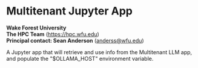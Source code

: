# Multitenant Jupyter App

**Wake Forest University**<br>
**The HPC Team** (https://hpc.wfu.edu)<br>
**Principal contact: Sean Anderson** (anderss@wfu.edu)

A Jupyter app that will retrieve and use info from the Multitenant LLM app, and populate the "$OLLAMA_HOST" environment variable.
